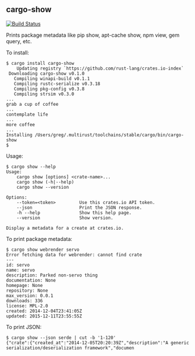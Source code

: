## cargo-show

[![Build Status](https://travis-ci.org/g-k/cargo-show.svg?branch=master)](https://travis-ci.org/g-k/cargo-show)

Prints package metadata like pip show, apt-cache show, npm view, gem query, etc.

To install:

```
$ cargo install cargo-show
    Updating registry `https://github.com/rust-lang/crates.io-index`
 Downloading cargo-show v0.1.0
   Compiling winapi-build v0.1.1
   Compiling rustc-serialize v0.3.18
   Compiling pkg-config v0.3.8
   Compiling strsim v0.3.0
... 
grab a cup of coffee 
...
contemplate life
...
more coffee
...
Installing /Users/greg/.multirust/toolchains/stable/cargo/bin/cargo-show
$
```

Usage:

```
$ cargo show --help
Usage:
    cargo show [options] <crate-name>...
    cargo show (-h|--help)
    cargo show --version

Options:
    --token=<token>         Use this crates.io API token.
    --json                  Print the JSON response.
    -h --help               Show this help page.
    --version               Show version.

Display a metadata for a create at crates.io.
```

To print package metadata:

```
$ cargo show webrender servo
Error fetching data for webrender: cannot find crate
---
id: servo
name: servo
description: Parked non-servo thing
documentation: None
homepage: None
repository: None
max_version: 0.0.1
downloads: 336
license: MPL-2.0
created: 2014-12-04T23:41:05Z
updated: 2015-12-11T23:55:55Z
```

To print JSON:

``` 
$ cargo show --json serde | cut -b '1-120'
{"crate":{"created_at":"2014-12-05T20:20:39Z","description":"A generic serialization/deserialization framework","documen
```
